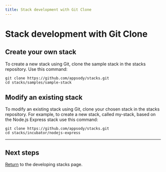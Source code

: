 ```yaml
---
title: Stack development with Git Clone
---
```


# Stack development with Git Clone

## Create your own stack
To create a new stack using Git, clone the sample stack in the stacks repository. Use this command:

```
git clone https://github.com/appsody/stacks.git
cd stacks/samples/sample-stack
```
## Modify an existing stack
To modify an existing stack using Git, clone your chosen stack in the stacks repository. For example, to create a new stack, called my-stack, based on the Node.js Express stack use this command:

```
git clone https://github.com/appsody/stacks.git
cd stacks/incubator/nodejs-express
```
---
## Next steps

[Return](develop#define-the-stack-behavior) to the developing stacks page.
